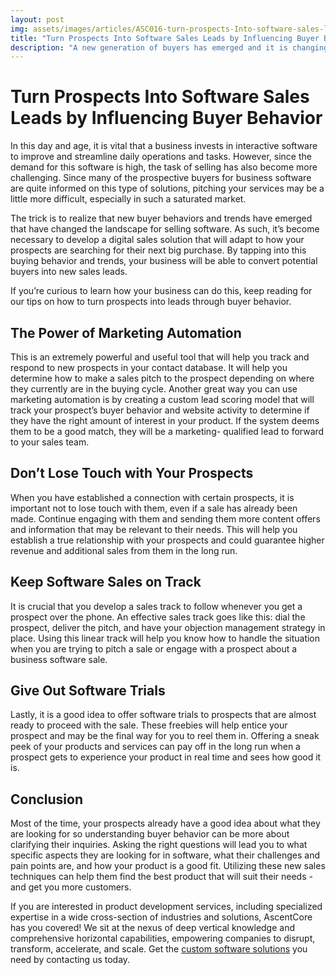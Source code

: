 ```yaml
---
layout: post
img: assets/images/articles/ASC016-turn-prospects-Into-software-sales-leads-by-influencing-buyer-behavior.jpg
title: "Turn Prospects Into Software Sales Leads by Influencing Buyer Behavior"
description: "A new generation of buyers has emerged and it is changing the landscape for how we sell software. As such, it's important to develop a digital sales solution that will adapt to this new buying behavior in order to give your prospects what they want when they need it most - at just the right time."
---
```


# Turn Prospects Into Software Sales Leads by Influencing Buyer Behavior

In this day and age, it is vital that a business invests in interactive software to improve and streamline daily operations and tasks. However, since the demand for this software is high, the task of selling has also become more challenging. Since many of the prospective buyers for business software are quite informed on this type of solutions, pitching your services may be a little more difficult, especially in such a saturated market.

The trick is to realize that new buyer behaviors and trends have emerged that have changed the landscape for selling software. As such, it’s become necessary to develop a digital sales solution that will adapt to how your prospects are searching for their next big purchase. By tapping into this buying behavior and trends, your business will be able to convert potential buyers into new sales leads.

If you’re curious to learn how your business can do this, keep reading for our tips on how to turn prospects into leads through buyer behavior.

## The Power of Marketing Automation

This is an extremely powerful and useful tool that will help you track and respond to new prospects in your contact database. It will help you determine how to make a sales pitch to the prospect depending on where they currently are in the buying cycle. Another great way you can use marketing automation is by creating a custom lead scoring model that will track your prospect’s buyer behavior and website activity to determine if they have the right amount of interest in your product. If the system deems them to be a good match, they will be a marketing- qualified lead to forward to your sales team.

## Don’t Lose Touch with Your Prospects

When you have established a connection with certain prospects, it is important not to lose touch with them, even if a sale has already been made. Continue engaging with them and sending them more content offers and information that may be relevant to their needs. This will help you establish a true relationship with your prospects and could guarantee higher revenue and additional sales from them in the long run.

## Keep Software Sales on Track

It is crucial that you develop a sales track to follow whenever you get a prospect over the phone. An effective sales track goes like this: dial the prospect, deliver the pitch, and have your objection management strategy in place. Using this linear track will help you know how to handle the situation when you are trying to pitch a sale or engage with a prospect about a business software sale.

## Give Out Software Trials

Lastly, it is a good idea to offer software trials to prospects that are almost ready to proceed with the sale. These freebies will help entice your prospect and may be the final way for you to reel them in. Offering a sneak peek of your products and services can pay off in the long run when a prospect gets to experience your product in real time and sees how good it is.

## Conclusion

Most of the time, your prospects already have a good idea about what they are looking for so understanding buyer behavior can be more about clarifying their inquiries. Asking the right questions will lead you to what specific aspects they are looking for in software, what their challenges and pain points are, and how your product is a good fit. Utilizing these new sales techniques can help them find the best product that will suit their needs - and get you more customers.

If you are interested in product development services, including specialized expertise in a wide cross-section of industries and solutions, AscentCore has you covered! We sit at the nexus of deep vertical knowledge and comprehensive horizontal capabilities, empowering companies to disrupt, transform, accelerate, and scale. Get the [custom software solutions](https://www.ascentcore.com/) you need by contacting us today.
